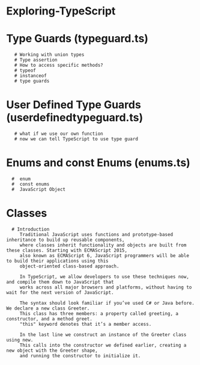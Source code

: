 # Exploring-TypeScript

  #  Type Guards (typeguard.ts)
       # Working with union types
       # Type assertion   
       # How to access specific methods? 
       # typeof   
       # instanceof
       # type guards 
  #  User Defined Type Guards (userdefinedtypeguard.ts)
       # what if we use our own function
       # now we can tell TypeScript to use type guard 
  #  Enums and const Enums (enums.ts)
      #  enum
      #  const enums
      #  JavaScript Object
  #  Classes
      # Introduction  
         Traditional JavaScript uses functions and prototype-based inheritance to build up reusable components, 
         where classes inherit functionality and objects are built from these classes. Starting with ECMAScript 2015,
         also known as ECMAScript 6, JavaScript programmers will be able to build their applications using this
         object-oriented class-based approach.
         
         In TypeScript, we allow developers to use these techniques now, and compile them down to JavaScript that 
         works across all major browsers and platforms, without having to wait for the next version of JavaScript.
         
         The syntax should look familiar if you’ve used C# or Java before. We declare a new class Greeter. 
         This class has three members: a property called greeting, a constructor, and a method greet.  
         "this" keyword denotes that it’s a member access.
         
         In the last line we construct an instance of the Greeter class using new. 
         This calls into the constructor we defined earlier, creating a new object with the Greeter shape, 
         and running the constructor to initialize it.

